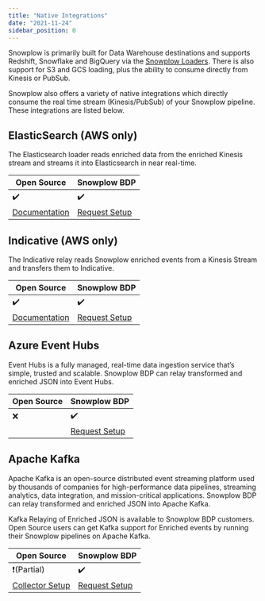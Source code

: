 ```yaml
---
title: "Native Integrations"
date: "2021-11-24"
sidebar_position: 0
---
```


Snowplow is primarily built for Data Warehouse destinations and supports Redshift, Snowflake and BigQuery via the [Snowplow Loaders](/docs/getting-started-on-snowplow-open-source/setup-snowplow-on-aws/setup-destinations/). There is also support for S3 and GCS loading, plus the ability to consume directly from Kinesis or PubSub.

Snowplow also offers a variety of native integrations which directly consume the real time stream (Kinesis/PubSub) of your Snowplow pipeline. These integrations are listed below.

## ElasticSearch (AWS only)

The Elasticsearch loader reads enriched data from the enriched Kinesis stream and streams it into Elasticsearch in near real-time.

| Open Source | Snowplow BDP |
| --- | --- |
| ✔️ | ✔️ |
| [Documentation](/docs/getting-started-on-snowplow-open-source/setup-snowplow-on-aws/setup-destinations/elastic/) | [Request Setup](https://console.snowplowanalytics.com/destinations/catalog) |

## Indicative (AWS only)

The Indicative relay reads Snowplow enriched events from a Kinesis Stream and transfers them to Indicative.

| Open Source | Snowplow BDP |
| --- | --- |
| ✔️ | ✔️ |
| [Documentation](/docs/getting-started-on-snowplow-open-source/setup-snowplow-on-aws/setup-destinations/indicative/) | [Request Setup](https://console.snowplowanalytics.com/destinations/catalog) |

## Azure Event Hubs

Event Hubs is a fully managed, real-time data ingestion service that’s simple, trusted and scalable. Snowplow BDP can relay transformed and enriched JSON into Event Hubs.

| Open Source | Snowplow BDP |
| --- | --- |
| ❌ | ✔️ |
|  | [Request Setup](https://console.snowplowanalytics.com/destinations/catalog) |

## Apache Kafka

Apache Kafka is an open-source distributed event streaming platform used by thousands of companies for high-performance data pipelines, streaming analytics, data integration, and mission-critical applications. Snowplow BDP can relay transformed and enriched JSON into Apache Kafka.

Kafka Relaying of Enriched JSON is available to Snowplow BDP customers. Open Source users can get Kafka support for Enriched events by running their Snowplow pipelines on Apache Kafka.

| Open Source | Snowplow BDP |
| --- | --- |
| ❗(Partial) | ✔️ |
| [Collector Setup](/docs/pipeline-components-and-applications/stream-collector/setup/) | [Request Setup](https://console.snowplowanalytics.com/destinations/catalog) |
